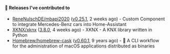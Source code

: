 #### 🔭 Releases I've contributed to

- [ReneNulschDE/mbapi2020](https://github.com/ReneNulschDE/mbapi2020) ([v0.25.1](https://github.com/ReneNulschDE/mbapi2020/releases/tag/v0.25.1), 2 weeks ago) - Custom Component to integrate Mercedes-Benz cars into Home-Assistant
- [XKNX/xknx](https://github.com/XKNX/xknx) ([3.8.0](https://github.com/XKNX/xknx/releases/tag/3.8.0), 4 weeks ago) - XKNX - A KNX library written in Python
- [Homebrew/homebrew-cask](https://github.com/Homebrew/homebrew-cask) ([v0.60.1](https://github.com/Homebrew/homebrew-cask/releases/tag/v0.60.1), 9 years ago) - 🍻 A CLI workflow for the administration of macOS applications distributed as binaries
